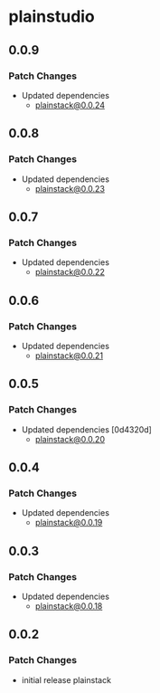# plainstudio

## 0.0.9

### Patch Changes

- Updated dependencies
  - plainstack@0.0.24

## 0.0.8

### Patch Changes

- Updated dependencies
  - plainstack@0.0.23

## 0.0.7

### Patch Changes

- Updated dependencies
  - plainstack@0.0.22

## 0.0.6

### Patch Changes

- Updated dependencies
  - plainstack@0.0.21

## 0.0.5

### Patch Changes

- Updated dependencies [0d4320d]
  - plainstack@0.0.20

## 0.0.4

### Patch Changes

- Updated dependencies
  - plainstack@0.0.19

## 0.0.3

### Patch Changes

- Updated dependencies
  - plainstack@0.0.18

## 0.0.2

### Patch Changes

- initial release plainstack
